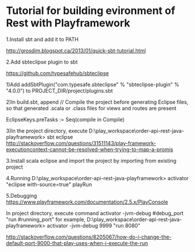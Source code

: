 # Tutorial for building evironment of Rest with Playframework

1.Install sbt and add it to PATH

http://grosdim.blogspot.ca/2013/01/quick-sbt-tutorial.html

2.Add sbteclipse plugin to sbt

https://github.com/typesafehub/sbteclipse

  1)Add addSbtPlugin("com.typesafe.sbteclipse" % "sbteclipse-plugin" % "4.0.0") to
PROJECT_DIR/project/plugins.sbt
 
  2)In build.sbt, append
  // Compile the project before generating Eclipse files, so that generated .scala or .class files for views and routes are present
  
  EclipseKeys.preTasks := Seq(compile in Compile) 

  3)In the project directory, execute
  D:\play_workspace\order-api-rest-java-playframework> sbt eclipse
 http://stackoverflow.com/questions/31511143/play-framework-executioncontext-cannot-be-resolved-when-trying-to-map-a-promis

3.Install scala eclipse and import the project by importing from existing project

4.Running
D:\play_workspace\order-api-rest-java-playframework> activator "eclipse with-source=true"
playRun

5.Debugging
https://www.playframework.com/documentation/2.5.x/PlayConsole

In project directory, execute command
activator -jvm-debug #debug_port "run #running_port"
for example,
D:\play_workspace\order-api-rest-java-playframework> activator -jvm-debug 9999 "run 8080"

http://stackoverflow.com/questions/8205067/how-do-i-change-the-default-port-9000-that-play-uses-when-i-execute-the-run
